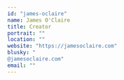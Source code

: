 ```yaml
---
id: "james-oclaire"
name: James O'Claire
title: Creator
portrait: ""
location: ""
website: "https://jamesoclaire.com"
blusky: "
@jamesoclaire.com"
email: ""
---
```

